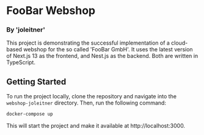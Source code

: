 # FooBar Webshop

### By 'joleitner'

This project is demonstrating the successful implementation of a cloud-based webshop for the so called 'FooBar GmbH'.
It uses the latest version of Next.js 13 as the frontend, and Nest.js as the backend. Both are written in TypeScript.

## Getting Started

To run the project locally, clone the repository and navigate into the `webshop-joleitner` directory. Then, run the following command:

```bash
docker-compose up
```

This will start the project and make it available at http://localhost:3000.

